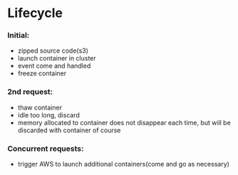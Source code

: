 # Lifecycle
### Initial:
- zipped source code(s3)
- launch container in cluster
- event come and handled
- freeze container  
### 2nd request:
- thaw container
- idle too long, discard
- memory allocated to container does not disappear each time, but will be discarded with container of course
### Concurrent requests:
- trigger AWS to launch additional containers(come and go as necessary)
